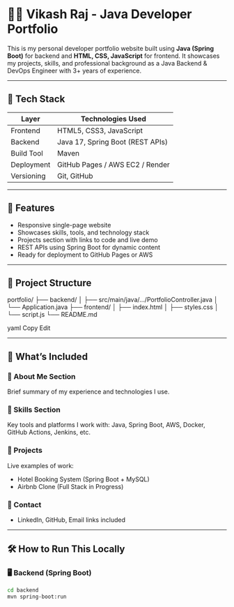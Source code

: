 # 🧑‍💻 Vikash Raj - Java Developer Portfolio

This is my personal developer portfolio website built using **Java (Spring Boot)** for backend and **HTML, CSS, JavaScript** for frontend. It showcases my projects, skills, and professional background as a Java Backend & DevOps Engineer with 3+ years of experience.

---

## 📌 Tech Stack

| Layer       | Technologies Used                       |
|-------------|------------------------------------------|
| Frontend    | HTML5, CSS3, JavaScript                  |
| Backend     | Java 17, Spring Boot (REST APIs)         |
| Build Tool  | Maven                                    |
| Deployment  | GitHub Pages / AWS EC2 / Render          |
| Versioning  | Git, GitHub                              |

---

## 🚀 Features

- Responsive single-page website
- Showcases skills, tools, and technology stack
- Projects section with links to code and live demo
- REST APIs using Spring Boot for dynamic content
- Ready for deployment to GitHub Pages or AWS

---

## 📂 Project Structure

portfolio/
├── backend/
│ ├── src/main/java/.../PortfolioController.java
│ └── Application.java
├── frontend/
│ ├── index.html
│ ├── styles.css
│ └── script.js
└── README.md

yaml
Copy
Edit

---

## 💼 What’s Included

### 🔹 About Me Section
Brief summary of my experience and technologies I use.

### 🔹 Skills Section
Key tools and platforms I work with: Java, Spring Boot, AWS, Docker, GitHub Actions, Jenkins, etc.

### 🔹 Projects
Live examples of work:
- Hotel Booking System (Spring Boot + MySQL)
- Airbnb Clone (Full Stack in Progress)

### 🔹 Contact
- LinkedIn, GitHub, Email links included

---

## 🛠️ How to Run This Locally

### 🖥️ Backend (Spring Boot)

```bash
cd backend
mvn spring-boot:run
